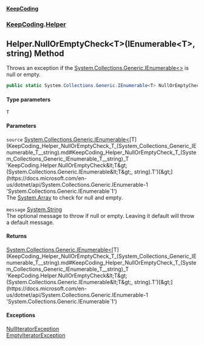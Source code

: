 #### [KeepCoding](index.md 'index')
### [KeepCoding](KeepCoding.md 'KeepCoding').[Helper](KeepCoding_Helper.md 'KeepCoding.Helper')
## Helper.NullOrEmptyCheck&lt;T&gt;(IEnumerable&lt;T&gt;, string) Method
Throws an exception if the [System.Collections.Generic.IEnumerable&lt;&gt;](https://docs.microsoft.com/en-us/dotnet/api/System.Collections.Generic.IEnumerable-1 'System.Collections.Generic.IEnumerable`1') is null or empty.  
```csharp
public static System.Collections.Generic.IEnumerable<T> NullOrEmptyCheck<T>(this System.Collections.Generic.IEnumerable<T> source, string message=null);
```
#### Type parameters
<a name='KeepCoding_Helper_NullOrEmptyCheck_T_(System_Collections_Generic_IEnumerable_T__string)_T'></a>
`T`  
  
#### Parameters
<a name='KeepCoding_Helper_NullOrEmptyCheck_T_(System_Collections_Generic_IEnumerable_T__string)_source'></a>
`source` [System.Collections.Generic.IEnumerable&lt;](https://docs.microsoft.com/en-us/dotnet/api/System.Collections.Generic.IEnumerable-1 'System.Collections.Generic.IEnumerable`1')[T](KeepCoding_Helper_NullOrEmptyCheck_T_(System_Collections_Generic_IEnumerable_T__string).md#KeepCoding_Helper_NullOrEmptyCheck_T_(System_Collections_Generic_IEnumerable_T__string)_T 'KeepCoding.Helper.NullOrEmptyCheck&lt;T&gt;(System.Collections.Generic.IEnumerable&lt;T&gt;, string).T')[&gt;](https://docs.microsoft.com/en-us/dotnet/api/System.Collections.Generic.IEnumerable-1 'System.Collections.Generic.IEnumerable`1')  
The [System.Array](https://docs.microsoft.com/en-us/dotnet/api/System.Array 'System.Array') to check for null and empty.
  
<a name='KeepCoding_Helper_NullOrEmptyCheck_T_(System_Collections_Generic_IEnumerable_T__string)_message'></a>
`message` [System.String](https://docs.microsoft.com/en-us/dotnet/api/System.String 'System.String')  
The optional message to throw if null or empty. Leaving it default will throw a default message.
  
#### Returns
[System.Collections.Generic.IEnumerable&lt;](https://docs.microsoft.com/en-us/dotnet/api/System.Collections.Generic.IEnumerable-1 'System.Collections.Generic.IEnumerable`1')[T](KeepCoding_Helper_NullOrEmptyCheck_T_(System_Collections_Generic_IEnumerable_T__string).md#KeepCoding_Helper_NullOrEmptyCheck_T_(System_Collections_Generic_IEnumerable_T__string)_T 'KeepCoding.Helper.NullOrEmptyCheck&lt;T&gt;(System.Collections.Generic.IEnumerable&lt;T&gt;, string).T')[&gt;](https://docs.microsoft.com/en-us/dotnet/api/System.Collections.Generic.IEnumerable-1 'System.Collections.Generic.IEnumerable`1')  
#### Exceptions
[NullIteratorException](KeepCoding_Internal_NullIteratorException.md 'KeepCoding.Internal.NullIteratorException')  
[EmptyIteratorException](KeepCoding_Internal_EmptyIteratorException.md 'KeepCoding.Internal.EmptyIteratorException')  
